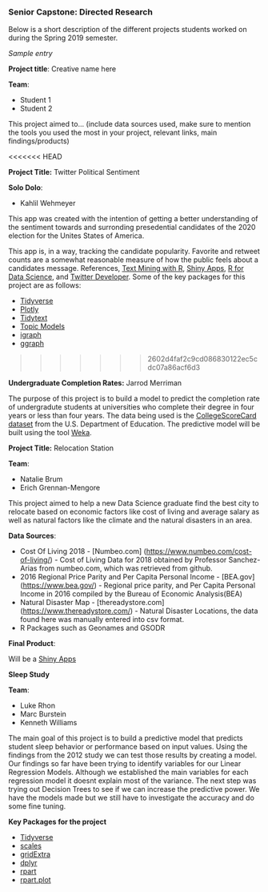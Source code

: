### Senior Capstone: Directed Research

Below is a short description of the different projects students worked on during the Spring 2019 semester. 

_Sample entry_

**Project title**: Creative name here

**Team**: 
- Student 1
- Student 2

This project aimed to... (include data sources used, make sure to mention the tools you used the most in your project, relevant links, main findings/products)

<<<<<<< HEAD


**Project Title:** Twitter Political Sentiment

**Solo Dolo**:
- Kahlil Wehmeyer

This app was created with the intention of getting a better understanding of the sentiment towards and surronding presedential candidates of the 2020 election for the Unites States of America.

This app is, in a way, tracking the candidate popularity. Favorite and retweet counts are a somewhat reasonable measure of how the public feels about a candidates message.
References, [Text Mining with R](https://www.tidytextmining.com),
[Shiny Apps](https://shiny.rstudio.com/),
[R for Data Science](https://r4ds.had.co.nz), and 
[Twitter Developer](https://developer.twitter.com/content/developer-twitter/en.html). Some of the key packages for this project are as follows:
- [Tidyverse](https://www.tidyverse.org/)
- [Plotly](https://plot.ly/r/)
- [Tidytext](https://cran.r-project.org/web/packages/tidytext/vignettes/tidytext.html)
- [Topic Models](https://cran.r-project.org/web/packages/tm/index.html)
- [igraph](https://igraph.org/r/)
- [ggraph](https://cran.r-project.org/web/packages/ggraph/index.html)
>>>>>>> 2602d4faf2c9cd086830122ec5cdc07a86acf6d3



**Undergraduate Completion Rates:** Jarrod Merriman

The purpose of this project is to build a model to predict the completion rate of undergradute students at universities who complete their degree in four years or less than four years. The data being used is the [CollegeScoreCard dataset](https://collegescorecard.ed.gov/data/) from the U.S. Department of Education. The predictive model will be built using the tool [Weka](https://www.cs.waikato.ac.nz/ml/weka/).

**Project Title:** Relocation Station

**Team**:
- Natalie Brum
- Erich Grennan-Mengore

This project aimed to help a new Data Science graduate find the best city to relocate based on economic factors like cost of living and average salary as well as natural factors like the climate and the natural disasters in an area. 

**Data Sources**:

- Cost Of Living 2018 - [Numbeo.com] (https://www.numbeo.com/cost-of-living/) - Cost of Living Data for 2018 obtained by Professor Sanchez-Arias from numbeo.com, which was retrieved from github.
- 2016 Regional Price Parity and Per Capita Personal Income - [BEA.gov] (https://www.bea.gov/) - Regional price parity, and Per Capita Personal Income in 2016 compiled by the Bureau of Economic Analysis(BEA)
- Natural Disaster Map - [thereadystore.com] (https://www.thereadystore.com/) - Natural Disaster Locations, the data found here was manually entered into csv format.
- R Packages such as Geonames and GSODR 

**Final Product**:

Will be a [Shiny Apps](https://shiny.rstudio.com/)

**Sleep Study**

**Team**: 
- Luke Rhon 
- Marc Burstein
- Kenneth Williams

The main goal of this project is to build a predictive model that predicts student sleep behavior or performance based on input values. Using the findings from the 2012 study we can test those results
by creating a model. Our findings so far have been trying to identify variables for our Linear Regression Models. Although we established the main variables for each regression model it doesnt explain
most of the variance. The next step was trying out Decision Trees to see if we can increase the predictive power. We have the models made but we still have to investigate the accuracy and do some fine
tuning.

**Key Packages for the project**

- [Tidyverse](https://www.rdocumentation.org/packages/tidyverse/versions/1.2.1)
- [scales](https://www.rdocumentation.org/packages/scales/versions/0.4.1)
- [gridExtra](https://www.rdocumentation.org/packages/gridExtra/versions/2.3)
- [dplyr](https://www.rdocumentation.org/packages/dplyr/versions/0.7.8)
- [rpart](https://www.rdocumentation.org/packages/rpart/versions/4.1-13)
- [rpart.plot](https://www.rdocumentation.org/packages/rpart.plot/versions/3.0.6)


